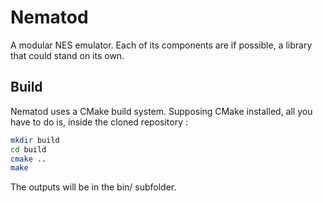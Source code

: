 # Nematod
A modular NES emulator. Each of its components are if possible, a library that could stand on its own.

## Build  
Nematod uses a CMake build system. Supposing CMake installed, all you have to do is, inside the cloned repository :  
```bash
mkdir build
cd build
cmake ..
make
```
The outputs will be in the bin/ subfolder.

